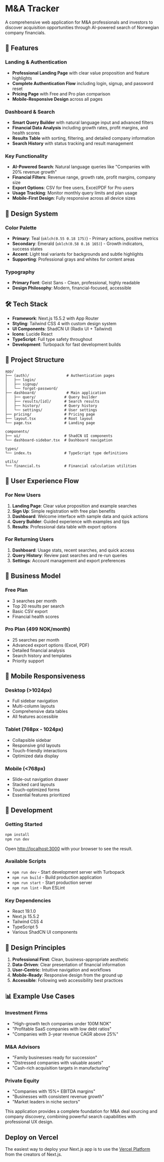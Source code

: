 # M&A Tracker

A comprehensive web application for M&A professionals and investors to discover acquisition opportunities through AI-powered search of Norwegian company financials.

## 🚀 Features

### Landing & Authentication
- **Professional Landing Page** with clear value proposition and feature highlights
- **Complete Authentication Flow** including login, signup, and password reset
- **Pricing Page** with Free and Pro plan comparison
- **Mobile-Responsive Design** across all pages

### Dashboard & Search
- **Smart Query Builder** with natural language input and advanced filters
- **Financial Data Analysis** including growth rates, profit margins, and health scores
- **Results Table** with sorting, filtering, and detailed company information
- **Search History** with status tracking and result management

### Key Functionality
- **AI-Powered Search**: Natural language queries like "Companies with 20% revenue growth"
- **Financial Filters**: Revenue range, growth rate, profit margins, company size
- **Export Options**: CSV for free users, Excel/PDF for Pro users
- **Usage Tracking**: Monitor monthly query limits and plan usage
- **Mobile-First Design**: Fully responsive across all device sizes

## 🎨 Design System

### Color Palette
- **Primary**: Teal (`oklch(0.55 0.18 175)`) - Primary actions, positive metrics
- **Secondary**: Emerald (`oklch(0.58 0.16 165)`) - Growth indicators, success states
- **Accent**: Light teal variants for backgrounds and subtle highlights
- **Supporting**: Professional grays and whites for content areas

### Typography
- **Primary Font**: Geist Sans - Clean, professional, highly readable
- **Design Philosophy**: Modern, financial-focused, accessible

## 🛠 Tech Stack

- **Framework**: Next.js 15.5.2 with App Router
- **Styling**: Tailwind CSS 4 with custom design system
- **UI Components**: ShadCN UI (Radix UI + Tailwind)
- **Icons**: Lucide React
- **TypeScript**: Full type safety throughout
- **Development**: Turbopack for fast development builds

## 📁 Project Structure

```
app/
├── (auth)/                 # Authentication pages
│   ├── login/
│   ├── signup/
│   └── forgot-password/
├── dashboard/              # Main application
│   ├── query/             # Query builder
│   ├── results/[id]/      # Search results
│   ├── history/           # Query history
│   └── settings/          # User settings
├── pricing/               # Pricing page
├── layout.tsx             # Root layout
└── page.tsx               # Landing page

components/
├── ui/                    # ShadCN UI components
└── dashboard-sidebar.tsx  # Dashboard navigation

types/
└── index.ts               # TypeScript type definitions

utils/
└── financial.ts           # Financial calculation utilities
```

## 🎯 User Experience Flow

### For New Users
1. **Landing Page**: Clear value proposition and example searches
2. **Sign Up**: Simple registration with free plan benefits
3. **Dashboard**: Welcome interface with sample data and quick actions
4. **Query Builder**: Guided experience with examples and tips
5. **Results**: Professional data table with export options

### For Returning Users
1. **Dashboard**: Usage stats, recent searches, and quick access
2. **Query History**: Review past searches and re-run queries
3. **Settings**: Account management and export preferences

## 💼 Business Model

### Free Plan
- 3 searches per month
- Top 20 results per search
- Basic CSV export
- Financial health scores

### Pro Plan (499 NOK/month)
- 25 searches per month
- Advanced export options (Excel, PDF)
- Detailed financial analysis
- Search history and templates
- Priority support

## 📱 Mobile Responsiveness

### Desktop (>1024px)
- Full sidebar navigation
- Multi-column layouts
- Comprehensive data tables
- All features accessible

### Tablet (768px - 1024px)
- Collapsible sidebar
- Responsive grid layouts
- Touch-friendly interactions
- Optimized data display

### Mobile (<768px)
- Slide-out navigation drawer
- Stacked card layouts
- Touch-optimized forms
- Essential features prioritized

## 🔧 Development

### Getting Started
```bash
npm install
npm run dev
```

Open [http://localhost:3000](http://localhost:3000) with your browser to see the result.

### Available Scripts
- `npm run dev` - Start development server with Turbopack
- `npm run build` - Build production application
- `npm run start` - Start production server
- `npm run lint` - Run ESLint

### Key Dependencies
- React 19.1.0
- Next.js 15.5.2
- Tailwind CSS 4
- TypeScript 5
- Various ShadCN UI components

## 🎨 Design Principles

1. **Professional First**: Clean, business-appropriate aesthetic
2. **Data-Driven**: Clear presentation of financial information
3. **User-Centric**: Intuitive navigation and workflows
4. **Mobile-Ready**: Responsive design from the ground up
5. **Accessible**: Following web accessibility best practices

## 📊 Example Use Cases

### Investment Firms
- "High-growth tech companies under 100M NOK"
- "Profitable SaaS companies with low debt ratios"
- "Companies with 3-year revenue CAGR above 25%"

### M&A Advisors
- "Family businesses ready for succession"
- "Distressed companies with valuable assets"
- "Cash-rich acquisition targets in manufacturing"

### Private Equity
- "Companies with 15%+ EBITDA margins"
- "Businesses with consistent revenue growth"
- "Market leaders in niche sectors"

This application provides a complete foundation for M&A deal sourcing and company discovery, combining powerful search capabilities with professional UX design.

## Deploy on Vercel

The easiest way to deploy your Next.js app is to use the [Vercel Platform](https://vercel.com/new?utm_medium=default-template&filter=next.js&utm_source=create-next-app&utm_campaign=create-next-app-readme) from the creators of Next.js.
